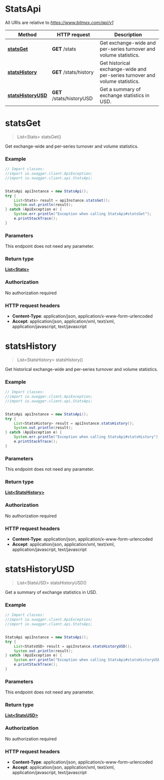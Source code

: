 # StatsApi

All URIs are relative to *https://www.bitmex.com/api/v1*

Method | HTTP request | Description
------------- | ------------- | -------------
[**statsGet**](StatsApi.md#statsGet) | **GET** /stats | Get exchange-wide and per-series turnover and volume statistics.
[**statsHistory**](StatsApi.md#statsHistory) | **GET** /stats/history | Get historical exchange-wide and per-series turnover and volume statistics.
[**statsHistoryUSD**](StatsApi.md#statsHistoryUSD) | **GET** /stats/historyUSD | Get a summary of exchange statistics in USD.


<a name="statsGet"></a>
# **statsGet**
> List&lt;Stats&gt; statsGet()

Get exchange-wide and per-series turnover and volume statistics.

### Example
```java
// Import classes:
//import io.swagger.client.ApiException;
//import io.swagger.client.api.StatsApi;


StatsApi apiInstance = new StatsApi();
try {
    List<Stats> result = apiInstance.statsGet();
    System.out.println(result);
} catch (ApiException e) {
    System.err.println("Exception when calling StatsApi#statsGet");
    e.printStackTrace();
}
```

### Parameters
This endpoint does not need any parameter.

### Return type

[**List&lt;Stats&gt;**](Stats.md)

### Authorization

No authorization required

### HTTP request headers

 - **Content-Type**: application/json, application/x-www-form-urlencoded
 - **Accept**: application/json, application/xml, text/xml, application/javascript, text/javascript

<a name="statsHistory"></a>
# **statsHistory**
> List&lt;StatsHistory&gt; statsHistory()

Get historical exchange-wide and per-series turnover and volume statistics.

### Example
```java
// Import classes:
//import io.swagger.client.ApiException;
//import io.swagger.client.api.StatsApi;


StatsApi apiInstance = new StatsApi();
try {
    List<StatsHistory> result = apiInstance.statsHistory();
    System.out.println(result);
} catch (ApiException e) {
    System.err.println("Exception when calling StatsApi#statsHistory");
    e.printStackTrace();
}
```

### Parameters
This endpoint does not need any parameter.

### Return type

[**List&lt;StatsHistory&gt;**](StatsHistory.md)

### Authorization

No authorization required

### HTTP request headers

 - **Content-Type**: application/json, application/x-www-form-urlencoded
 - **Accept**: application/json, application/xml, text/xml, application/javascript, text/javascript

<a name="statsHistoryUSD"></a>
# **statsHistoryUSD**
> List&lt;StatsUSD&gt; statsHistoryUSD()

Get a summary of exchange statistics in USD.

### Example
```java
// Import classes:
//import io.swagger.client.ApiException;
//import io.swagger.client.api.StatsApi;


StatsApi apiInstance = new StatsApi();
try {
    List<StatsUSD> result = apiInstance.statsHistoryUSD();
    System.out.println(result);
} catch (ApiException e) {
    System.err.println("Exception when calling StatsApi#statsHistoryUSD");
    e.printStackTrace();
}
```

### Parameters
This endpoint does not need any parameter.

### Return type

[**List&lt;StatsUSD&gt;**](StatsUSD.md)

### Authorization

No authorization required

### HTTP request headers

 - **Content-Type**: application/json, application/x-www-form-urlencoded
 - **Accept**: application/json, application/xml, text/xml, application/javascript, text/javascript

